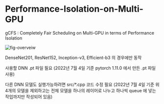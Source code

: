 # Performance-Isolation-on-Multi-GPU
gCFS : Completely Fair Scheduling on Multi-GPU in terms of Performance Isolation

![fig-overveiw](https://user-images.githubusercontent.com/31880493/177089406-b5b19cf3-39ff-48d6-8454-95eba34b99ed.png)

DenseNet201, ResNet152, Inception-v3, Efficient-b3 의 경우에만 동작

사용할 DNN .pt 파일 필요 (2022년 7월 4일 기준 pytorch 1.11.0 에서 만든 .pt 파일 사용)

다른 DNN 모델도 실행가능하려면 src/*.cpp 코드 수정 필요 (2022년 7월 4일 기준 위 4개의 모델을 제외하고는 전체 모델을 하나의 레이어로 나누고 하나씩 queue 에 넣는 작업까지만 작성되어 있음)


